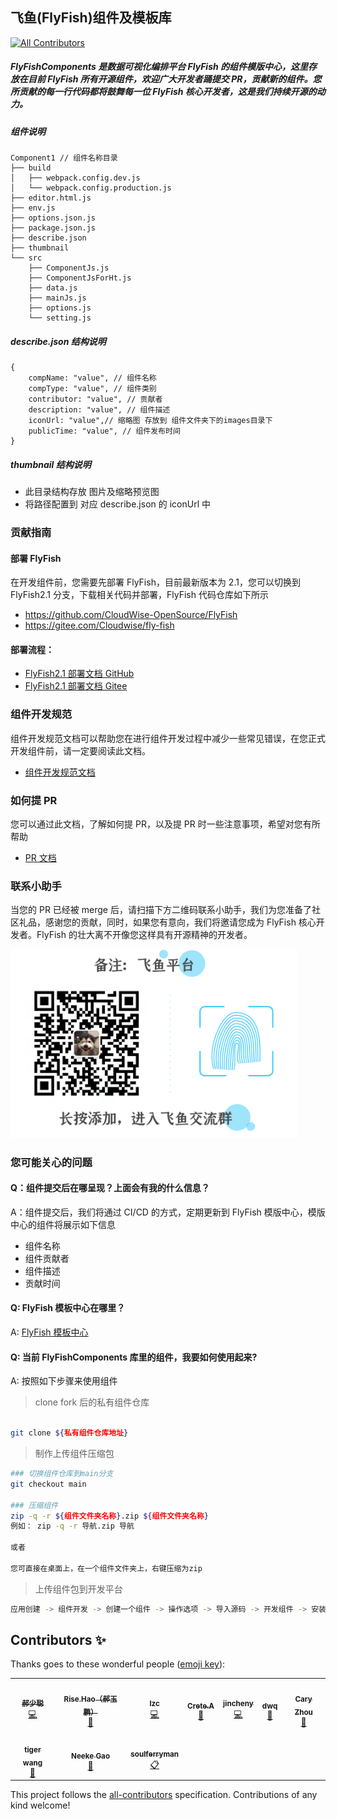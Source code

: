 ## 飞鱼(FlyFish)组件及模板库
<!-- ALL-CONTRIBUTORS-BADGE:START - Do not remove or modify this section -->
[![All Contributors](https://img.shields.io/badge/all_contributors-10-orange.svg?style=flat-square)](#contributors-)
<!-- ALL-CONTRIBUTORS-BADGE:END -->

##### FlyFishComponents 是数据可视化编排平台 FlyFish 的组件模版中心，这里存放在目前 FlyFish 所有开源组件，欢迎广大开发者踊提交 PR，贡献新的组件。您所贡献的每一行代码都将鼓舞每一位 FlyFish 核心开发者，这是我们持续开源的动力。

##### 组件说明

```
Component1 // 组件名称目录
├── build
│   ├── webpack.config.dev.js
│   └── webpack.config.production.js
├── editor.html.js
├── env.js
├── options.json.js
├── package.json.js
├── describe.json
├── thumbnail
└── src
    ├── ComponentJs.js
    ├── ComponentJsForHt.js
    ├── data.js
    ├── mainJs.js
    ├── options.js
    └── setting.js
```

##### describe.json 结构说明

```
{
    compName: "value", // 组件名称
    compType: "value", // 组件类别
    contributor: "value", // 贡献者
    description: "value", // 组件描述
    iconUrl: "value",// 缩略图 存放到 组件文件夹下的images目录下
    publicTime: "value", // 组件发布时间
}
```

##### thumbnail 结构说明

- 此目录结构存放 图片及缩略预览图
- 将路径配置到 对应 describe.json 的 iconUrl 中

### 贡献指南

#### 部署 FlyFish

在开发组件前，您需要先部署 FlyFish，目前最新版本为 2.1，您可以切换到 FlyFish2.1 分支，下载相关代码并部署，FlyFish 代码仓库如下所示

- https://github.com/CloudWise-OpenSource/FlyFish
- https://gitee.com/Cloudwise/fly-fish

#### 部署流程：

- [FlyFish2.1 部署文档 GitHub](https://github.com/CloudWise-OpenSource/FlyFish/tree/main/doc)
- [FlyFish2.1 部署文档 Gitee](https://gitee.com/CloudWise/fly-fish/tree/main/doc)

### 组件开发规范

组件开发规范文档可以帮助您在进行组件开发过程中减少一些常见错误，在您正式开发组件前，请一定要阅读此文档。

- [组件开发规范文档](./docs/组件开发规范.md)

### 如何提 PR

您可以通过此文档，了解如何提 PR，以及提 PR 时一些注意事项，希望对您有所帮助

- [PR 文档](./docs/组件格式规范.md)

### 联系小助手

当您的 PR 已经被 merge 后，请扫描下方二维码联系小助手，我们为您准备了社区礼品，感谢您的贡献，同时，如果您有意向，我们将邀请您成为 FlyFish 核心开发者。FlyFish 的壮大离不开像您这样具有开源精神的开发者。

<img src="./docs/imgs/FlyFishWeChart.png" width="460px">

### 您可能关心的问题

#### Q：组件提交后在哪呈现？上面会有我的什么信息？

A：组件提交后，我们将通过 CI/CD 的方式，定期更新到 FlyFish 模版中心，模版中心的组件将展示如下信息

- 组件名称
- 组件贡献者
- 组件描述
- 贡献时间

#### Q: FlyFish 模板中心在哪里？

A: [FlyFish 模板中心](https://www.cloudwise.ai/flyFishComponents.html)

#### Q: 当前 FlyFishComponents 库里的组件，我要如何使用起来?

A: 按照如下步骤来使用组件

> clone fork 后的私有组件仓库

```bash

git clone ${私有组件仓库地址}

```

> 制作上传组件压缩包

```bash
### 切换组件仓库到main分支
git checkout main

### 压缩组件
zip -q -r ${组件文件夹名称}.zip ${组件文件夹名称}
例如： zip -q -r 导航.zip 导航

或者

您可直接在桌面上，在一个组件文件夹上，右键压缩为zip
```

> 上传组件包到开发平台

```bash
应用创建 -> 组件开发 -> 创建一个组件 -> 操作选项 -> 导入源码 -> 开发组件 -> 安装依赖 -> 更新上线
```

## Contributors ✨

Thanks goes to these wonderful people ([emoji key](https://allcontributors.org/docs/en/emoji-key)):

<!-- ALL-CONTRIBUTORS-LIST:START - Do not remove or modify this section -->
<!-- prettier-ignore-start -->
<!-- markdownlint-disable -->
<table>
  <tr>
    <td align="center"><a href="https://github.com/laocong"><img src="https://avatars.githubusercontent.com/u/43259965?v=4?s=100" width="100px;" alt=""/><br /><sub><b>郝少聪</b></sub></a><br /><a href="https://github.com/CloudWise-OpenSource/FlyFishComponents/commits?author=laocong" title="Code">💻</a></td>
    <td align="center"><a href="https://github.com/RiseHao1029"><img src="https://avatars.githubusercontent.com/u/102229441?v=4?s=100" width="100px;" alt=""/><br /><sub><b>Rise.Hao（郝玉鹏）</b></sub></a><br /><a href="#design-RiseHao1029" title="Design">🎨</a></td>
    <td align="center"><a href="http://faga.cc"><img src="https://avatars.githubusercontent.com/u/87003751?v=4?s=100" width="100px;" alt=""/><br /><sub><b>lzc</b></sub></a><br /><a href="https://github.com/CloudWise-OpenSource/FlyFishComponents/commits?author=faga1" title="Code">💻</a></td>
    <td align="center"><a href="https://github.com/Markuuuu"><img src="https://avatars.githubusercontent.com/u/52529445?v=4?s=100" width="100px;" alt=""/><br /><sub><b>Crete.A</b></sub></a><br /><a href="#ideas-Markuuuu" title="Ideas, Planning, & Feedback">🤔</a></td>
    <td align="center"><a href="https://github.com/jincheny"><img src="https://avatars.githubusercontent.com/u/54785820?v=4?s=100" width="100px;" alt=""/><br /><sub><b>jincheny</b></sub></a><br /><a href="https://github.com/CloudWise-OpenSource/FlyFishComponents/commits?author=jincheny" title="Code">💻</a></td>
    <td align="center"><a href="https://github.com/maxDwq"><img src="https://avatars.githubusercontent.com/u/36149790?v=4?s=100" width="100px;" alt=""/><br /><sub><b>dwq</b></sub></a><br /><a href="https://github.com/CloudWise-OpenSource/FlyFishComponents/commits?author=maxDwq" title="Documentation">📖</a></td>
    <td align="center"><a href="https://github.com/YouYe"><img src="https://avatars.githubusercontent.com/u/17558799?v=4?s=100" width="100px;" alt=""/><br /><sub><b>Cary Zhou</b></sub></a><br /><a href="#maintenance-YouYe" title="Maintenance">🚧</a></td>
  </tr>
  <tr>
    <td align="center"><a href="https://blog.csdn.net/xiaohu12685"><img src="https://avatars.githubusercontent.com/u/30620913?v=4?s=100" width="100px;" alt=""/><br /><sub><b>tiger wang</b></sub></a><br /><a href="#question-xiaohu12685" title="Answering Questions">💬</a></td>
    <td align="center"><a href="http://www.cloudwise.com"><img src="https://avatars.githubusercontent.com/u/1913308?v=4?s=100" width="100px;" alt=""/><br /><sub><b>Neeke Gao</b></sub></a><br /><a href="https://github.com/CloudWise-OpenSource/FlyFishComponents/commits?author=Neeke" title="Documentation">📖</a></td>
    <td align="center"><a href="https://github.com/soulferryman"><img src="https://avatars.githubusercontent.com/u/21328793?v=4?s=100" width="100px;" alt=""/><br /><sub><b>soulferryman</b></sub></a><br /><a href="#eventOrganizing-soulferryman" title="Event Organizing">📋</a></td>
  </tr>
</table>

<!-- markdownlint-restore -->
<!-- prettier-ignore-end -->

<!-- ALL-CONTRIBUTORS-LIST:END -->

This project follows the [all-contributors](https://github.com/all-contributors/all-contributors) specification. Contributions of any kind welcome!